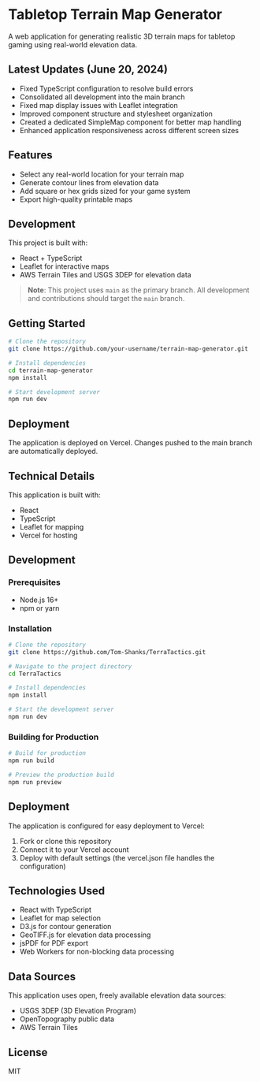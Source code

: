 # Tabletop Terrain Map Generator

A web application for generating realistic 3D terrain maps for tabletop gaming using real-world elevation data.

## Latest Updates (June 20, 2024)

- Fixed TypeScript configuration to resolve build errors
- Consolidated all development into the main branch
- Fixed map display issues with Leaflet integration
- Improved component structure and stylesheet organization
- Created a dedicated SimpleMap component for better map handling
- Enhanced application responsiveness across different screen sizes

## Features

- Select any real-world location for your terrain map
- Generate contour lines from elevation data
- Add square or hex grids sized for your game system
- Export high-quality printable maps

## Development

This project is built with:
- React + TypeScript
- Leaflet for interactive maps
- AWS Terrain Tiles and USGS 3DEP for elevation data

> **Note**: This project uses `main` as the primary branch. All development and contributions should target the `main` branch.

## Getting Started

```bash
# Clone the repository
git clone https://github.com/your-username/terrain-map-generator.git

# Install dependencies
cd terrain-map-generator
npm install

# Start development server
npm run dev
```

## Deployment

The application is deployed on Vercel. Changes pushed to the main branch are automatically deployed.

## Technical Details

This application is built with:
- React
- TypeScript
- Leaflet for mapping
- Vercel for hosting

## Development

### Prerequisites

- Node.js 16+
- npm or yarn

### Installation

```bash
# Clone the repository
git clone https://github.com/Tom-Shanks/TerraTactics.git

# Navigate to the project directory
cd TerraTactics

# Install dependencies
npm install

# Start the development server
npm run dev
```

### Building for Production

```bash
# Build for production
npm run build

# Preview the production build
npm run preview
```

## Deployment

The application is configured for easy deployment to Vercel:

1. Fork or clone this repository
2. Connect it to your Vercel account
3. Deploy with default settings (the vercel.json file handles the configuration)

## Technologies Used

- React with TypeScript
- Leaflet for map selection
- D3.js for contour generation
- GeoTIFF.js for elevation data processing
- jsPDF for PDF export
- Web Workers for non-blocking data processing

## Data Sources

This application uses open, freely available elevation data sources:

- USGS 3DEP (3D Elevation Program)
- OpenTopography public data
- AWS Terrain Tiles

## License

MIT
